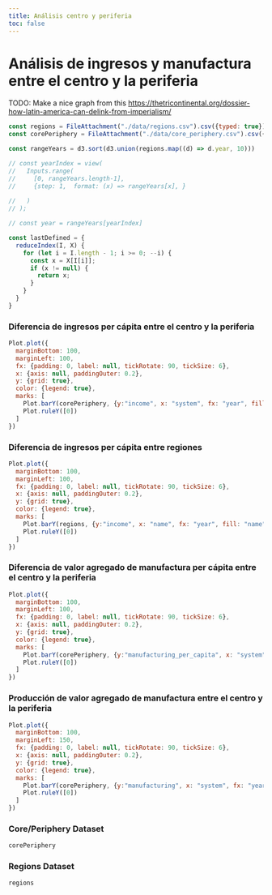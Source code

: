 ```yaml
---
title: Análisis centro y periferia
toc: false
---
```


# Análisis de ingresos y manufactura entre el centro y la periferia

TODO: Make a nice graph from this https://thetricontinental.org/dossier-how-latin-america-can-delink-from-imperialism/


```js
const regions = FileAttachment("./data/regions.csv").csv({typed: true});
const corePeriphery = FileAttachment("./data/core_periphery.csv").csv({typed: true});

```

```js
const rangeYears = d3.sort(d3.union(regions.map((d) => d.year, 10)))
```

```js
// const yearIndex = view(
//   Inputs.range(
//     [0, rangeYears.length-1],
//     {step: 1,  format: (x) => rangeYears[x], }
    
//   )
// );
```

```js
// const year = rangeYears[yearIndex]
```

```js
const lastDefined = {
  reduceIndex(I, X) {
    for (let i = I.length - 1; i >= 0; --i) {
      const x = X[I[i]];
      if (x != null) {
        return x;
      }
    }
  }
}
```

### Diferencia de ingresos per cápita entre el centro y la periferia
```js
Plot.plot({
  marginBottom: 100,
  marginLeft: 100,
  fx: {padding: 0, label: null, tickRotate: 90, tickSize: 6},
  x: {axis: null, paddingOuter: 0.2},
  y: {grid: true},
  color: {legend: true},
  marks: [
    Plot.barY(corePeriphery, {y:"income", x: "system", fx: "year", fill: "system"}),
    Plot.ruleY([0])
  ]
})
```

### Diferencia de ingresos per cápita entre regiones
```js
Plot.plot({
  marginBottom: 100,
  marginLeft: 100,
  fx: {padding: 0, label: null, tickRotate: 90, tickSize: 6},
  x: {axis: null, paddingOuter: 0.2},
  y: {grid: true},
  color: {legend: true},
  marks: [
    Plot.barY(regions, {y:"income", x: "name", fx: "year", fill: "name"}),
    Plot.ruleY([0])
  ]
})
```

### Diferencia de valor agregado de manufactura per cápita entre el centro y la periferia
```js
Plot.plot({
  marginBottom: 100,
  marginLeft: 100,
  fx: {padding: 0, label: null, tickRotate: 90, tickSize: 6},
  x: {axis: null, paddingOuter: 0.2},
  y: {grid: true},
  color: {legend: true},
  marks: [
    Plot.barY(corePeriphery, {y:"manufacturing_per_capita", x: "system", fx: "year", fill: "system"}),
    Plot.ruleY([0])
  ]
})
```

### Producción de valor agregado de manufactura entre el centro y la periferia
```js
Plot.plot({
  marginBottom: 100,
  marginLeft: 150,
  fx: {padding: 0, label: null, tickRotate: 90, tickSize: 6},
  x: {axis: null, paddingOuter: 0.2},
  y: {grid: true},
  color: {legend: true},
  marks: [
    Plot.barY(corePeriphery, {y:"manufacturing", x: "system", fx: "year", fill: "system"}),
    Plot.ruleY([0])
  ]
})
```

### Core/Periphery Dataset
```js
corePeriphery
```

### Regions Dataset
```js
regions
```
